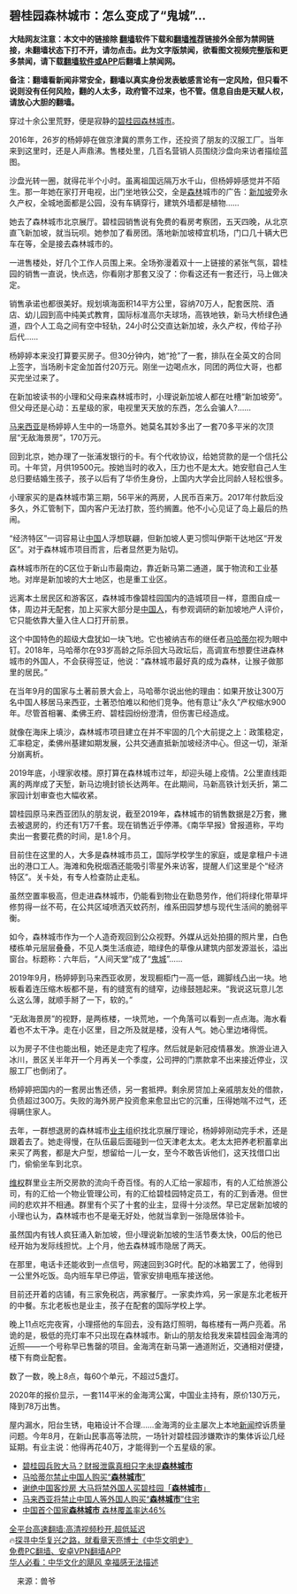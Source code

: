  <!-- 面包屑导航 --> <h2>碧桂园森林城市：怎么变成了“鬼城”…</h2> <p class="notice"><b>大陆网友注意：本文中的链接除 <a href="https://github.com/bannedbook/fanqiang" >翻墙</a>软件下载和<a href="https://github.com/killgcd/justmysocks/blob/master/README.md">翻墙推荐</a>链接外全部为禁网链接，未翻墙状态下打不开，请勿点击。此为文字版禁闻，欲看图文视频完整版和更多禁闻，请下载<a href="https://github.com/bannedbook/fanqiang">翻墙软件或APP</a>后翻墙上禁闻网。</p><p>备注：翻墙看新闻非常安全，翻墙以真实身份发表敏感言论有一定风险，但只看不说则没有任何风险，翻的人太多，政府管不过来，也不管。信息自由是天赋人权，请放心大胆的翻墙。</b></p>  <div class="entry"> <p>穿过十余公里荒野，便是寂静的<a href="https://www.bannedbook.org/bnews/tag/%E7%A2%A7%E6%A1%82%E5%9B%AD/" class="st_tag internal_tag" rel="tag" title="标签 碧桂园 下的日志">碧桂园</a><a href="https://www.bannedbook.org/bnews/tag/%E6%A3%AE%E6%9E%97%E5%9F%8E%E5%B8%82/" class="st_tag internal_tag" rel="tag" title="标签 森林城市 下的日志">森林城市</a>。</p> <p>2016年，26岁的杨婷婷在做京津冀的票务工作，还投资了朋友的汉服工厂。当年来到这里时，还是人声鼎沸。售楼处里，几百名营销人员围绕沙盘向来访者描绘蓝图。</p> <p>沙盘光转一圈，就得花半个小时。虽离祖国远隔万水千山，但杨婷婷感觉并不陌生。那一年她在家打开电视，出门坐地铁公交，全是<a href="https://www.bannedbook.org/bnews/tag/%E6%A3%AE%E6%9E%97/" class="st_tag internal_tag" rel="tag" title="标签 森林 下的日志">森林</a>城市的广告：<a href="https://www.bannedbook.org/bnews/tag/%e6%96%b0%e5%8a%a0%e5%9d%a1/" class="st_tag internal_tag" rel="tag" title="标签 新加坡 下的日志">新加坡</a>旁永久产权，全城地面都是公园，没有车辆穿行，建筑外墙都是植物……</p> <p>她去了森林城市北京展厅。碧桂园销售说有免费的看房考察团，五天四晚，从北京直飞新加坡，就当玩呗。她参加了看房团。落地新加坡樟宜机场，门口几十辆大巴车在等，全是接去森林城市的。</p> <p>一进售楼处，好几个工作人员围上来。全场弥漫着双十一上链接的紧张气氛，碧桂园的销售一直说，快点选，你看刚才那套又没了：你看这还有一套还行，马上做决定。</p> <p>销售承诺也都很美好。规划填海面积14平方公里，容纳70万人，配套医院、酒店、幼儿园到高中纯美式教育，国际标准高尔夫球场，高铁地铁，新马大桥绿色通道，四个人工岛之间有空中轻轨，24小时公交直达新加坡，永久产权，传给子孙后代……</p> <p>杨婷婷本来没打算要买房子。但30分钟内，她“抢”了一套，排队在全英文的合同上签字，当场刷卡定金加首付20万元。刚坐一边喝点水，同团的两位大哥，也都买完坐过来了。</p> <p>在新加坡读书的小理和父母来森林城市时，小理说新加坡人都在吐槽“新加坡旁”。但父母还是心动：五星级的家，电视里天天放的东西，怎么会骗人?……</p> <p><a href="https://www.bannedbook.org/bnews/tag/%e9%a9%ac%e6%9d%a5%e8%a5%bf%e4%ba%9a/" class="st_tag internal_tag" rel="tag" title="标签 马来西亚 下的日志">马来西亚</a>是杨婷婷人生中的一场意外。她莫名其妙多出了一套70多平米的次顶层“无敌海景房”，170万元。</p>  <p>回到北京，她办理了一张浦发银行的卡。有个代收协议，给她贷款的是一个信托公司。十年贷，月供19500元。按她当时的收入，压力也不是太大。她安慰自己人生总归要结婚生孩子，孩子以后有了华侨生身份，上国内大学会比同龄人轻松很多。</p> <p>小理家买的是森林城市第三期，56平米的两房，人民币百来万。2017年付款后没多久，外汇管制下，国内客户无法打款，签约搁置。他不小心见证了岛上最后的热闹。</p> <p>“经济特区”一词容易让<span class='wp_keywordlink_affiliate'><a href="https://www.bannedbook.org/" title="中国" target="_blank">中国</a></span>人浮想联翩，但新加坡人更习惯叫伊斯干达地区“开发区”。对于森林城市项目而言，后者显然更为贴切。</p> <p>森林城市所在的C区位于新山市最南边，靠近新马第二通道，属于物流和工业基地。对岸是新加坡的大士地区，也是重工业区。</p> <p>远离本土居民区和游客区，森林城市像碧桂园国内的造城项目一样，意图自成一体，周边并无配套，加上买家大部分是<a href="https://www.bannedbook.org/bnews/tag/%e4%b8%ad%e5%9b%bd%e4%ba%ba/" class="st_tag internal_tag" rel="tag" title="标签 中国人 下的日志">中国人</a>，有参观调研的新加坡地产人评价，它只能依靠大量入住人口打开前景。</p> <p>这个中国特色的超级大盘犹如一块飞地。它也被纳吉布的继任者<a href="https://www.bannedbook.org/bnews/tag/%E9%A9%AC%E5%93%88%E8%92%82%E5%B0%94/" class="st_tag internal_tag" rel="tag" title="标签 马哈蒂尔 下的日志">马哈蒂尔</a>视为眼中钉。2018年，马哈蒂尔在93岁高龄之际杀回大马政坛后，高调宣布想要住进森林城市的外国人，不会获得签证，他说：“森林城市最好真的成为森林，让猴子做那里的居民。”</p> <p>在当年9月的国家与土著前景大会上，马哈蒂尔说出他的理由：如果开放让300万名中国人移居马来西亚，土著恐怕难以和他们竞争。他有意让“永久”产权缩水900年。尽管首相署、柔佛王府、碧桂园纷纷澄清，但伤害已经造成。</p> <p>就像在海床上填沙，森林城市项目建立在并不牢固的几个大前提之上：政策稳定，汇率稳定，柔佛州基建如期发展，公共交通直抵新加坡经济中心。但这一切，渐渐分崩离析。</p> <p>2019年底，小理家收楼。原打算在森林城市过年，却迎头碰上疫情。2公里直线距离的两岸成了天堑，新马边境封锁长达两年。在此期间，马新高铁计划夭折，第二家园计划审查也大幅收紧。</p>  <p>碧桂园原马来西亚团队的朋友说，截至2019年，森林城市的销售数据是2万套，撇去被退房的，约还有1万7千套。现在销售近乎停滞。《南华早报》曾报道称，平均卖出一套要花费的时间，是1.8个月。</p> <p>目前住在这里的人，大多是森林城市员工，国际学校学生的家庭，或是拿租户卡进出的港口工人。海滩和免税烟酒还能吸引零星外来访客，提醒人们这里是个“经济特区”。关卡处，有专人检查防止走私。</p> <p>虽然空置率极高，但走进森林城市，仍能看到物业在勤恳劳作，他们将绿化带草坪修剪得一丝不苟，在公共区域喷洒灭蚊药剂，维系田园梦想与现代生活间的脆弱平衡。</p> <p>如今，森林城市作为一个人造奇观回到公众视野。外媒从远处拍摄的照片里，白色楼栋单元层层叠叠，不见人类生活痕迹，暗绿色的草像从建筑内部发源滋长，溢出窗台。标题称：六年后，“人间天堂”成了“<a href="https://www.bannedbook.org/bnews/tag/%e9%ac%bc%e5%9f%8e/" class="st_tag internal_tag" rel="tag" title="标签 鬼城 下的日志">鬼城</a>”……</p> <p>2019年9月，杨婷婷到马来西亚收房，发现橱柜门一高一低，踢脚线凸出一块。地板看着连压缩木板都不是，有的缝宽有的缝窄，边缘鼓翘起来。“我说这玩意儿怎么这么薄，就顺手掰了一下，软的。”</p> <p>“无敌海景房”的视野，是两栋楼，一块荒地，一个角落可以看到一点点海。海水看着也不太干净。走在小区里，目之所及就是楼，没有人气。她心里边堵得慌。</p> <p>以为房子不住也能出租，她还是走完了程序。然后就是新冠疫情暴发。旅游业进入冰川，景区关半年开一个月再关一个季度，公司押的门票款拿不出来接近停业，汉服工厂也倒闭了。</p> <p>杨婷婷把国内的一套房出售还债，另一套抵押。剩余房贷加上亲戚朋友处的借款，负债超过300万。失败的海外房产投资愈来愈显出它的沉重，压得她喘不过气，还得瞒住家人。</p> <p>去年，一群想退房的森林城市<a href="https://www.bannedbook.org/bnews/tag/%e4%b8%9a%e4%b8%bb/" class="st_tag internal_tag" rel="tag" title="标签 业主 下的日志">业主</a>组织找北京展厅理论，杨婷婷刚动完手术，还是跟着去了。她走得慢，在队伍最后面碰到一位天津老太太。老太太把养老积蓄拿出来买了两套，都是大户型，想留给一儿一女，至今不敢告诉他们，这天找借口出门，偷偷坐车到北京。</p>  <p><span class='wp_keywordlink_affiliate'><a href="https://www.bannedbook.org/bnews/weiquan/" title="维权" target="_blank">维权</a></span>群里业主所交房款的流向千奇百怪。有的人汇给一家超市，有的人汇给旅游公司，有的汇给一个物业管理公司，有的汇给碧桂园特定员工，有的汇到香港。但世间的悲欢并不相通。群里有个买了十套的业主，显得十分淡然。早已定居新加坡的小理也认为，森林城市也不是毫无好处，他就当拿到一张隐居体验卡。</p> <p>虽然国内有钱人疯狂涌入新加坡，但小理说新加坡的生活节奏太快，00后的他已经开始为发际线担忧。上个月，他去森林城市隐居了两天。</p> <p>在那里，电话卡还能收到一点信号，网速回到3G时代。配的冰箱罢工了，他得到一公里外吃饭。岛内班车早已停运，管家安排电瓶车接送他。</p> <p>目前还开着的店铺，有三家免税店，两家餐厅。一家卖炸鸡，另一家是东北老板开的中餐。东北老板也是业主，孩子在配套的国际学校上学。</p> <p>晚上11点吃完夜宵，小理搭他的车回去，没有路灯照明，每栋楼有一两户亮着。吊诡的是，极低的亮灯率不只出现在森林城市。新山的朋友给我发来碧桂园金海湾的近照——一个号称早已售罄的项目。金海湾在新马第一通道附近，交通相对便捷，楼下有商业配套。</p> <p>数了一数，晚上8点，每60个单元，不超过5盏灯。</p> <p>2020年的报价显示，一套114平米的金海湾公寓，中国业主持有，原价130万元，降到78万出售。</p> <p>屋内漏水，阳台生锈，电箱设计不合理……金海湾的业主屡次上本地<span class='wp_keywordlink_affiliate'><a href="https://www.bannedbook.org/" title="新闻">新闻</a></span>控诉质量问题。今年8月，在新山民事高等法院，一场针对碧桂园涉嫌欺诈的集体诉讼几经延期。有业主说：他得再花40万，才能得到一个五星级的家。</p> <div id="taboola-mid-1"></div>  <ul class='op-related-articles' title='相关阅读'> <li><a href='https://www.bannedbook.org/bnews/topimagenews/20180829/991166.html' target='_blank'>碧桂园兵败大马？财报泄露真相只字未提<b>森林城市</b></a></li> <li><a href='https://www.bannedbook.org/bnews/worldnews/20180829/991051.html' target='_blank'>马哈蒂尔禁止中国人购买“<b>森林城市</b>”</a></li> <li><a href='https://www.bannedbook.org/bnews/topimagenews/20180828/990547.html' target='_blank'>谢绝中国客炒房 大马将禁外国人买碧桂园「<b>森林城市</b>」</a></li> <li><a href='https://www.bannedbook.org/bnews/headline/20180827/990518.html' target='_blank'>马来西亚将禁止中国人等外国人购买“<b>森林城市</b>”住宅</a></li> <li><a href='https://www.bannedbook.org/bnews/funmedia/20170405/741067.html' target='_blank'>中国首个国家<b>森林城市</b> 森林覆盖率达46%</a></li> </ul> <p class="texttj"> <a href="https://github.com/bannedbook/fanqiang/wiki/V2ray%E6%9C%BA%E5%9C%BA" target="_blank">全平台高速翻墙:高清视频秒开,超低延迟</a><br/> 🔥<a href="https://www.bannedbook.org/bnews/comments/20220808/1768773.html" target="_blank">探寻中华复兴之路，就看章天亮博士《中华文明史》</a><br/> <a href="https://github.com/bannedbook/fanqiang/wiki/%E7%A6%81%E9%97%BB%E7%BD%91%E5%AE%89%E5%8D%93%E7%BF%BB%E5%A2%99%E6%96%B0%E9%97%BBAPP" target="_blank">免费PC翻墙、安卓VPN翻墙APP</a><br/> <a href="https://www.bannedbook.org/bnews/comments/20220220/1694796.html" target="_blank">华人必看：中华文化的飓风 幸福感无法描述</a> </p> <p class="src-info">　来源：兽爷 </p><a name='sharetosocial'></a>  <div style="margin-bottom:5px;padding-bottom:5px;clear:both"> <div id="archive-pix-1" class="banner-ads"> <!-- AuctionX Display platform tag START --> <div id="27602x728x90x621x_ADSLOT1" clicktrack="%%CLICK_URL_ESC%%"></div>  <!-- AuctionX Display platform tag END --> </div> <div id="archive-pix-2" class="banner-ads"> <!-- AuctionX Display platform tag START --> <div id="27556x300x250x621x_ADSLOT1" clicktrack="%%CLICK_URL_ESC%%" style="margin:0 auto;text-align:center"></div>  <!-- AuctionX Display platform tag END --> </div> </div>  <div id="archive-pix-1" class="banner-ads"> <!-- AuctionX Display platform tag START --> <div id="27603x728x90x621x_ADSLOT1" clicktrack="%%CLICK_URL_ESC%%"></div>  <!-- AuctionX Display platform tag END --> </div> </div><!--END ENTRY--> 